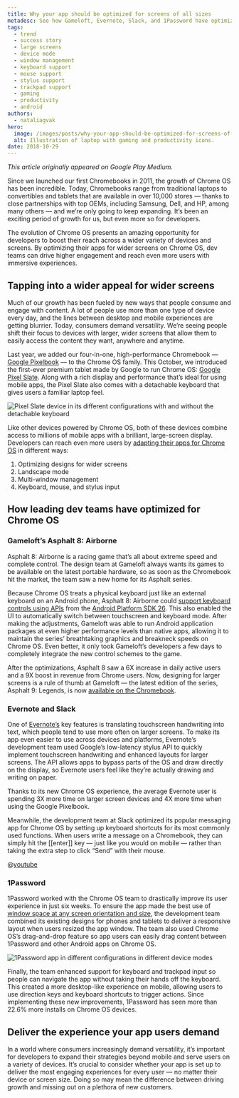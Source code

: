 ```yaml
---
title: Why your app should be optimized for screens of all sizes
metadesc: See how Gameloft, Evernote, Slack, and 1Password have optimized for Chrome OS.
tags:
  - trend
  - success story
  - large screens
  - device mode
  - window management
  - keyboard support
  - mouse support
  - stylus support
  - trackpad support
  - gaming
  - productivity
  - android
authors:
  - nataliagvak
hero:
  image: /images/posts/why-your-app-should-be-optimized-for-screens-of-all-sizes/hero.png
  alt: Illustration of laptop with gaming and productivity icons.
date: 2018-10-29
---
```


_This article originally appeared on Google Play Medium._

Since we launched our first Chromebooks in 2011, the growth of Chrome OS has been incredible. Today, Chromebooks range from traditional laptops to convertibles and tablets that are available in over 10,000 stores — thanks to close partnerships with top OEMs, including Samsung, Dell, and HP, among many others — and we’re only going to keep expanding. It’s been an exciting period of growth for us, but even more so for developers.

The evolution of Chrome OS presents an amazing opportunity for developers to boost their reach across a wider variety of devices and screens. By optimizing their apps for wider screens on Chrome OS, dev teams can drive higher engagement and reach even more users with immersive experiences.

## Tapping into a wider appeal for wider screens

Much of our growth has been fueled by new ways that people consume and engage with content. A lot of people use more than one type of device every day, and the lines between desktop and mobile experiences are getting blurrier. Today, consumers demand versatility. We’re seeing people shift their focus to devices with larger, wider screens that allow them to easily access the content they want, anywhere and anytime.

Last year, we added our four-in-one, high-performance Chromebook — [Google Pixelbook](https://store.google.com/us/product/google_pixelbook) — to the Chrome OS family. This October, we introduced the first-ever premium tablet made by Google to run Chrome OS: [Google Pixel Slate](https://store.google.com/us/product/pixel_slate?hl=en-US). Along with a rich display and performance that’s ideal for using mobile apps, the Pixel Slate also comes with a detachable keyboard that gives users a familiar laptop feel.

![Pixel Slate device in its different configurations with and without the detachable keyboard](/images/posts/why-your-app-should-be-optimized-for-screens-of-all-sizes/pixel-slate.jpg)

Like other devices powered by Chrome OS, both of these devices combine access to millions of mobile apps with a brilliant, large-screen display. Developers can reach even more users by [adapting their apps for Chrome OS](/{{locale.code}}/android/optimizing) in different ways:

1. Optimizing designs for wider screens
2. Landscape mode
3. Multi-window management
4. Keyboard, mouse, and stylus input

## How leading dev teams have optimized for Chrome OS

### Gameloft’s Asphalt 8: Airborne

Asphalt 8: Airborne is a racing game that’s all about extreme speed and complete control. The design team at Gameloft always wants its games to be available on the latest portable hardware, so as soon as the Chromebook hit the market, the team saw a new home for its Asphalt series.

Because Chrome OS treats a physical keyboard just like an external keyboard on an Android phone, Asphalt 8: Airborne could [support keyboard controls using APIs](/{{locale.code}}/android/input-compatibility) from the [Android Platform SDK 26](https://developer.android.com/studio/releases/platform-tools). This also enabled the UI to automatically switch between touchscreen and keyboard mode. After making the adjustments, Gameloft was able to run Android application packages at even higher performance levels than native apps, allowing it to maintain the series’ breathtaking graphics and breakneck speeds on Chrome OS. Even better, it only took Gameloft’s developers a few days to completely integrate the new control schemes to the game.

After the optimizations, Asphalt 8 saw a 6X increase in daily active users and a 9X boost in revenue from Chrome users. Now, designing for larger screens is a rule of thumb at Gameloft — the latest edition of the series, Asphalt 9: Legends, is now [available on the Chromebook](https://play.google.com/store/apps/details?id=com.gameloft.android.ANMP.GloftA9HM&hl=en_US).

### Evernote and Slack

One of [Evernote’s](/{{locale.code}}/stories/evernote) key features is translating touchscreen handwriting into text, which people tend to use more often on larger screens. To make its app even easier to use across devices and platforms, Evernote’s development team used Google’s low-latency stylus API to quickly implement touchscreen handwriting and enhanced layouts for larger screens. The API allows apps to bypass parts of the OS and draw directly on the display, so Evernote users feel like they’re actually drawing and writing on paper.

Thanks to its new Chrome OS experience, the average Evernote user is spending 3X more time on larger screen devices and 4X more time when using the Google Pixelbook.

Meanwhile, the development team at Slack optimized its popular messaging app for Chrome OS by setting up keyboard shortcuts for its most commonly used functions. When users write a message on a Chromebook, they can simply hit the [[enter]] key — just like you would on mobile — rather than taking the extra step to click “Send” with their mouse.

@[youtube](https://www.youtube.com/watch?v=YlQVNyTDI6Y)

### 1Password

1Password worked with the Chrome OS team to drastically improve its user experience in just six weeks. To ensure the app made the best use of [window space at any screen orientation and size](/{{locale.code}}/android/window-management), the development team combined its existing designs for phones and tablets to deliver a responsive layout when users resized the app window. The team also used Chrome OS’s drag-and-drop feature so app users can easily drag content between 1Password and other Android apps on Chrome OS.

![1Password app in different configurations in different device modes](/images/posts/why-your-app-should-be-optimized-for-screens-of-all-sizes/1password.jpg)

Finally, the team enhanced support for keyboard and trackpad input so people can navigate the app without taking their hands off the keyboard. This created a more desktop-like experience on mobile, allowing users to use direction keys and keyboard shortcuts to trigger actions. Since implementing these new improvements, 1Password has seen more than 22.6% more installs on Chrome OS devices.

## Deliver the experience your app users demand

In a world where consumers increasingly demand versatility, it’s important for developers to expand their strategies beyond mobile and serve users on a variety of devices. It’s crucial to consider whether your app is set up to deliver the most engaging experiences for every user — no matter their device or screen size. Doing so may mean the difference between driving growth and missing out on a plethora of new customers.
